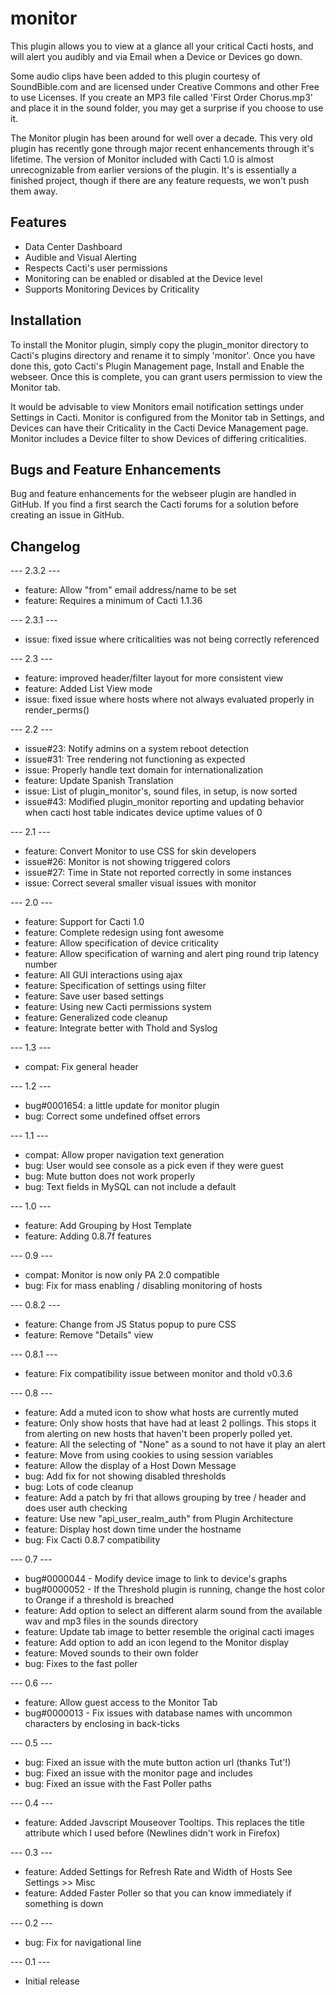 # monitor

This plugin allows you to view at a glance all your critical Cacti hosts, and will alert you audibly and via Email when a Device or Devices go down.

Some audio clips have been added to this plugin courtesy of SoundBible.com and are licensed under Creative Commons and other Free to use Licenses.  If you create an MP3 file called 'First Order Chorus.mp3' and place it in the sound folder, you may get a surprise if you choose to use it.

The Monitor plugin has been around for well over a decade.  This very old plugin has recently gone through major recent enhancements through it's lifetime.  The version of Monitor included with Cacti 1.0 is almost unrecognizable from earlier versions of the plugin.  It's is essentially a finished project, though if there are any feature requests, we won't push them away.

## Features

* Data Center Dashboard
* Audible and Visual Alerting
* Respects Cacti's user permissions
* Monitoring can be enabled or disabled at the Device level
* Supports Monitoring Devices by Criticality

## Installation

To install the Monitor plugin, simply copy the plugin_monitor directory to Cacti's plugins directory and rename it to simply 'monitor'. Once you have done this, goto Cacti's Plugin Management page, Install and Enable the webseer. Once this is complete, you can grant users permission to view the Monitor tab.

It would be advisable to view Monitors email notification settings under Settings in Cacti.  Monitor is configured from the Monitor tab in Settings, and Devices can have their Criticality in the Cacti Device Management page.  Monitor includes a Device filter to show Devices of differing criticalities.

## Bugs and Feature Enhancements

Bug and feature enhancements for the webseer plugin are handled in GitHub. If you find a first search the Cacti forums for a solution before creating an issue in GitHub.

## Changelog
--- 2.3.2 ---
* feature: Allow "from" email address/name to be set
* feature: Requires a minimum of Cacti 1.1.36

--- 2.3.1 ---
* issue: fixed issue where criticalities was not being correctly referenced

--- 2.3 ---
* feature: improved header/filter layout for more consistent view
* feature: Added List View mode
* issue: fixed issue where hosts where not always evaluated properly in render_perms()

--- 2.2 ---
* issue#23: Notify admins on a system reboot detection
* issue#31: Tree rendering not functioning as expected
* issue: Properly handle text domain for internationalization
* feature: Update Spanish Translation
* issue: List of plugin_monitor's, sound files, in setup, is now sorted
* issue#43: Modified plugin_monitor reporting and updating behavior when cacti host table indicates device uptime values of 0

--- 2.1 ---
* feature: Convert Monitor to use CSS for skin developers
* issue#26: Monitor is not showing triggered colors
* issue#27: Time in State not reported correctly in some instances
* issue: Correct several smaller visual issues with monitor

--- 2.0 ---
* feature: Support for Cacti 1.0
* feature: Complete redesign using font awesome
* feature: Allow specification of device criticality
* feature: Allow specification of warning and alert ping round trip latency number
* feature: All GUI interactions using ajax
* feature: Specification of settings using filter
* feature: Save user based settings
* feature: Using new Cacti permissions system
* feature: Generalized code cleanup
* feature: Integrate better with Thold and Syslog

--- 1.3 ---
* compat: Fix general header

--- 1.2 ---
* bug#0001654: a little update for monitor plugin 
* bug: Correct some undefined offset errors

--- 1.1 ---
* compat: Allow proper navigation text generation
* bug: User would see console as a pick even if they were guest
* bug: Mute button does not work properly
* bug: Text fields in  MySQL can not include a default

--- 1.0 ---
* feature: Add Grouping by Host Template
* feature: Adding 0.8.7f features

--- 0.9 ---
* compat: Monitor is now only PA 2.0 compatible
* bug: Fix for mass enabling / disabling monitoring of hosts

--- 0.8.2 ---
* feature: Change from JS Status popup to pure CSS
* feature: Remove "Details" view

--- 0.8.1 ---
* feature: Fix compatibility issue between monitor and thold v0.3.6

--- 0.8 ---
* feature: Add a muted icon to show what hosts are currently muted
* feature: Only show hosts that have had at least 2 pollings.  This stops it from alerting on new hosts that haven't been properly polled yet.
* feature: All the selecting of "None" as a sound to not have it play an alert
* feature: Move from using cookies to using session variables
* feature: Allow the display of a Host Down Message
* bug: Add fix for not showing disabled thresholds
* bug: Lots of code cleanup
* feature: Add a patch by fri that allows grouping by tree / header and does user auth checking
* feature: Use new "api_user_realm_auth" from Plugin Architecture
* feature: Display host down time under the hostname
* bug: Fix Cacti 0.8.7 compatibility

--- 0.7 ---
* bug#0000044 - Modify device image to link to device's graphs
* bug#0000052 - If the Threshold plugin is running, change the host color to Orange if a threshold is breached
* feature: Add option to select an different alarm sound from the available wav and mp3 files in the sounds directory
* feature: Update tab image to better resemble the original cacti images
* feature: Add option to add an icon legend to the Monitor display
* feature: Moved sounds to their own folder
* bug: Fixes to the fast poller

--- 0.6 ---
* feature: Allow guest access to the Monitor Tab
* bug#0000013 - Fix issues with database names with uncommon characters by enclosing in back-ticks

--- 0.5 ---
* bug: Fixed an issue with the mute button action url (thanks Tut'!)
* bug: Fixed an issue with the monitor page and includes
* bug: Fixed an issue with the Fast Poller paths

--- 0.4 ---
* feature: Added Javscript Mouseover Tooltips.  This replaces the title attribute which I used before (Newlines didn't work in Firefox)

--- 0.3 ---
* feature: Added Settings for Refresh Rate and Width of Hosts See Settings >> Misc
* feature: Added Faster Poller so that you can know immediately if something is down
           
--- 0.2 ---
* bug: Fix for navigational line

--- 0.1 ---
* Initial release
